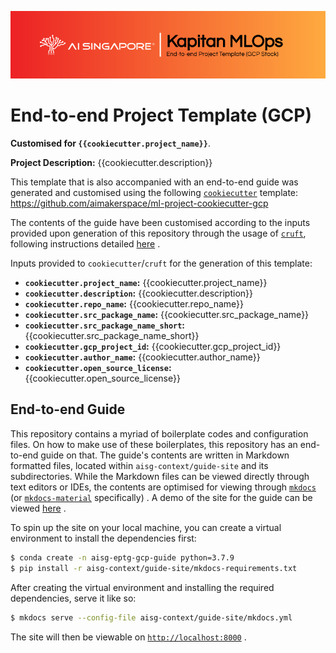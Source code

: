 ![AI Singapore's Kapitan MLOps EPTG (GCP) Banner](./assets/images/kapitan-mlops-eptg-gcp-banner.png)

# End-to-end Project Template (GCP)

__Customised for `{{cookiecutter.project_name}}`__.

__Project Description:__ {{cookiecutter.description}}

This template that is also accompanied with an end-to-end guide was
generated and customised using the
following
[`cookiecutter`](https://cookiecutter.readthedocs.io/en/stable/)
template:
https://github.com/aimakerspace/ml-project-cookiecutter-gcp

The contents of the guide have been customised
according to the inputs provided upon generation of this repository
through the usage of [`cruft`](https://cruft.github.io/cruft/),
following instructions detailed
[here](https://github.com/aimakerspace/ml-project-cookiecutter-gcp/blob/master/README.md)
.

Inputs provided to `cookiecutter`/`cruft` for the generation of this
template:

- __`cookiecutter.project_name`:__ {{cookiecutter.project_name}}
- __`cookiecutter.description`:__ {{cookiecutter.description}}
- __`cookiecutter.repo_name`:__ {{cookiecutter.repo_name}}
- __`cookiecutter.src_package_name`:__ {{cookiecutter.src_package_name}}
- __`cookiecutter.src_package_name_short`:__ {{cookiecutter.src_package_name_short}}
- __`cookiecutter.gcp_project_id`:__ {{cookiecutter.gcp_project_id}}
- __`cookiecutter.author_name`:__ {{cookiecutter.author_name}}
- __`cookiecutter.open_source_license`:__ {{cookiecutter.open_source_license}}

## End-to-end Guide

This repository contains a myriad of boilerplate codes and configuration
files. On how to make use of these boilerplates, this repository
has an end-to-end guide on that.
The guide's contents are written in Markdown formatted files, located
within `aisg-context/guide-site` and its subdirectories. While the
Markdown files can be viewed directly through text editors or IDEs,
the contents are optimised for viewing through
[`mkdocs`](https://www.mkdocs.org) (or
[`mkdocs-material`](https://squidfunk.github.io/mkdocs-material)
specifically)
.
A demo of the site for the guide can be viewed
[here](https://aimakerspace.github.io/ml-project-cookiecutter-gcp)
.

To spin up the site on your local machine, you can create a virtual
environment to install the dependencies first:

```bash
$ conda create -n aisg-eptg-gcp-guide python=3.7.9
$ pip install -r aisg-context/guide-site/mkdocs-requirements.txt
```

After creating the virtual environment and installing the required
dependencies, serve it like so:

```bash
$ mkdocs serve --config-file aisg-context/guide-site/mkdocs.yml
```

The site will then be viewable on
[`http://localhost:8000`](http://localhost:8000)
.
